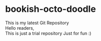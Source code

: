 # bookish-octo-doodle
This is my latest Git Repository
<br>
Hello readers,
<br>
This is just a trial repository
Just for fun :)
